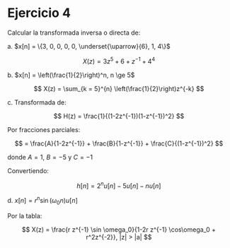 # Ejercicio 4

Calcular la transformada inversa o directa de:

a. $x[n] = \{3, 0, 0, 0, 0, \underset{\uparrow}{6}, 1, 4\}$

$$
X(z) = 3 z^5 + 6 + z^{-1} + 4^{4}
$$

b. $x[n] = \left(\frac{1}{2}\right)^n, n \ge 5$

$$
X(z) = \sum_{k = 5}^{n} \left(\frac{1}{2}\right)z^{-k}
$$

c. Transformada de:

$$
H(z) = \frac{1}{(1-2z^{-1})(1-z^{-1})^2} 
$$

Por fracciones parciales:

$$
 = \frac{A}{1-2z^{-1}} + \frac{B}{1-z^{-1}} + \frac{C}{(1-z^{-1})^2}
$$

donde $A = 1$, $B = -5$ y $C = -1$ 

Convertiendo:

$$
h[n] = 2^nu[n] - 5 u[n] - nu[n]
$$

d. $x[n] = r^n \sin(\omega_0 n)u[n]$

Por la tabla:

$$
X(z) = \frac{r z^{-1} \sin \omega_0}{1-2r z^{-1} \cos\omega_0 + r^2z^{-2}}, |z| > |a|
$$
